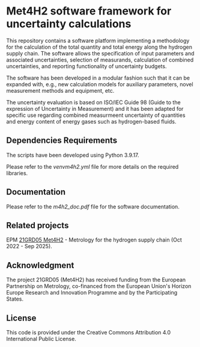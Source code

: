 # Met4H2 software framework for uncertainty calculations
This repository contains a software platform implementing a methodology for the 
calculation of the total quantity and total energy along the hydrogen supply chain. 
The software allows the specification of input parameters and associated uncertainties,
selection of measurands, calculation of combined uncertainties, and reporting 
functionality of uncertainty budgets. 

The software has been developed in a modular fashion such that it can be expanded 
with, e.g., new calculation models for auxiliary parameters, novel measurement methods 
and equipment, etc.

The uncertainty evaluation is based on ISO/IEC Guide 98 (Guide to the expression of Uncertainty 
in Measurement) and it has been adapted for specific use regarding combined measurmeent 
uncertainty of quantities and energy content of energy gases such as hydrogen-based fluids.

## Dependencies Requirements
The scripts have been developed using Python 3.9.17.

Please refer to the *venvm4h2.yml* file for more details on the required libraries.

## Documentation
Please refer to the *m4h2_doc.pdf* file for the software documentation.

## Related projects
EPM [21GRD05 Met4H2](https://met4h2.eu/) - Metrology for the hydrogen supply chain (Oct 2022 - Sep 2025).

## Acknowledgment
The project 21GRD05 (Met4H2) has received funding from the European Partnership on Metrology, 
co-financed from the European Union's Horizon Europe Research and Innovation Programme and by 
the Participating States.

## License
This code is provided under the Creative Commons Attribution 4.0 International Public License.
